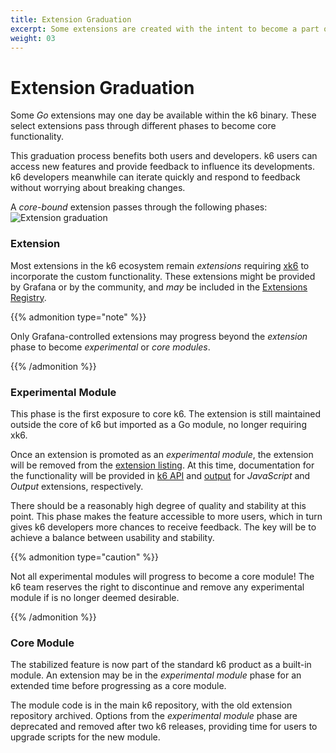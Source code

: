 ```yaml
---
title: Extension Graduation
excerpt: Some extensions are created with the intent to become a part of core of k6.
weight: 03
---
```


# Extension Graduation

Some _Go_ extensions may one day be available within the k6 binary.
These select extensions pass through different phases to become core functionality.

This graduation process benefits both users and developers.
k6 users can access new features and provide feedback to influence its developments.
k6 developers meanwhile can iterate quickly and respond to feedback without worrying about breaking changes.

A _core-bound_ extension passes through the following phases:
![Extension graduation](/media/docs/k6-oss/extension-graduation.png)

### Extension

Most extensions in the k6 ecosystem remain _extensions_ requiring [xk6](https://github.com/grafana/xk6) to incorporate the custom functionality.
These extensions might be provided by Grafana or by the community, and _may_ be included in the [Extensions Registry](https://grafana.com/docs/k6/<K6_VERSION>/extensions/explore).

{{% admonition type="note" %}}

Only Grafana-controlled extensions may progress beyond the _extension_ phase to become _experimental_ or _core modules_.

{{% /admonition %}}

### Experimental Module

This phase is the first exposure to core k6.
The extension is still maintained outside the core of k6 but imported as a Go module, no longer requiring xk6.

Once an extension is promoted as an _experimental module_, the extension will be removed from the [extension listing](https://grafana.com/docs/k6/<K6_VERSION>/extensions/explore).
At this time, documentation for the functionality will be provided in [k6 API](https://grafana.com/docs/k6/<K6_VERSION>/javascript-api/k6-experimental) and [output](https://grafana.com/docs/k6/<K6_VERSION>/results-output/real-time) for _JavaScript_ and _Output_ extensions, respectively.

There should be a reasonably high degree of quality and stability at this point.
This phase makes the feature accessible to more users, which in turn gives k6 developers more chances to receive feedback.
The key will be to achieve a balance between usability and stability.

{{% admonition type="caution" %}}

Not all experimental modules will progress to become a core module!
The k6 team reserves the right to discontinue and remove any experimental module if is no longer deemed desirable.

{{% /admonition %}}

### Core Module

The stabilized feature is now part of the standard k6 product as a built-in module.
An extension may be in the _experimental module_ phase for an extended time before progressing as a core module.

The module code is in the main k6 repository, with the old extension repository archived.
Options from the _experimental module_ phase are deprecated and removed after two k6 releases,
providing time for users to upgrade scripts for the new module.
